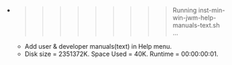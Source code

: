 * >>>>>>>>> Running inst-min-win-jwm-help-manuals-text.sh ...
  * Add user & developer manuals(text) in Help menu.
  * Disk size = 2351372K. Space Used = 40K. Runtime = 00:00:00:01.
